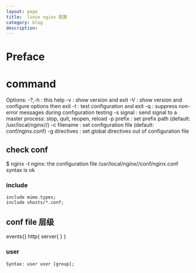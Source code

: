 ```yaml
---
layout: page
title:	linux nginx 配置
category: blog
description:
---
```

# Preface

# command
Options:
  -?,-h         : this help
  -v            : show version and exit
  -V            : show version and configure options then exit
  -t            : test configuration and exit
  -q            : suppress non-error messages during configuration testing
  -s signal     : send signal to a master process: stop, quit, reopen, reload
  -p prefix     : set prefix path (default: /usr/local/nginx//)
  -c filename   : set configuration file (default: conf/nginx.conf)
  -g directives : set global directives out of configuration file

## check conf
$     nginx -t
nginx: the configuration file /usr/local/nginx//conf/nginx.conf syntax is ok

### include

	include mime.types;
	include vhosts/*.conf;

## conf file 层级
events{}
http{
	server{
	}
}


### user

	Syntax:	user user [group];
